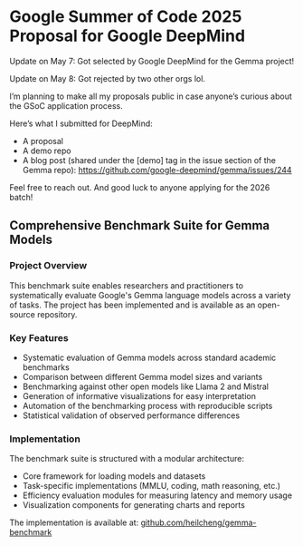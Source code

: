 # Google Summer of Code 2025 Proposal for Google DeepMind

Update on May 7: Got selected by Google DeepMind for the Gemma project!

Update on May 8: Got rejected by two other orgs lol.

I’m planning to make all my proposals public in case anyone’s curious about the GSoC application process.

Here’s what I submitted for DeepMind:

- A proposal
- A demo repo
- A blog post (shared under the [demo] tag in the issue section of the Gemma repo):
https://github.com/google-deepmind/gemma/issues/244

Feel free to reach out. And good luck to anyone applying for the 2026 batch!


## Comprehensive Benchmark Suite for Gemma Models 

### Project Overview

This benchmark suite enables researchers and practitioners to systematically evaluate Google's Gemma language models across a variety of tasks. The project has been implemented and is available as an open-source repository.

### Key Features

- Systematic evaluation of Gemma models across standard academic benchmarks
- Comparison between different Gemma model sizes and variants
- Benchmarking against other open models like Llama 2 and Mistral
- Generation of informative visualizations for easy interpretation
- Automation of the benchmarking process with reproducible scripts
- Statistical validation of observed performance differences

### Implementation

The benchmark suite is structured with a modular architecture:
- Core framework for loading models and datasets
- Task-specific implementations (MMLU, coding, math reasoning, etc.)
- Efficiency evaluation modules for measuring latency and memory usage
- Visualization components for generating charts and reports

The implementation is available at: [github.com/heilcheng/gemma-benchmark](https://github.com/heilcheng/gemma-benchmark)
